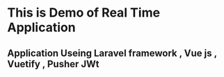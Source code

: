 # This is Demo of Real Time Application 

## Application Useing Laravel framework , Vue js , Vuetify , Pusher JWt